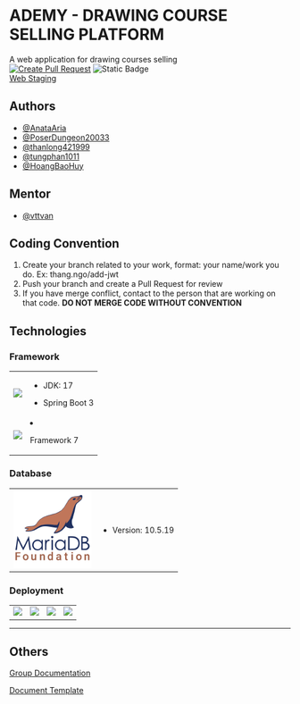 # ADEMY - DRAWING COURSE SELLING PLATFORM

A web application for drawing courses selling
<br>
[![Create Pull Request](https://github.com/AnataAria/Fall2023SWP391_NET1703_Group1/actions/workflows/auto-create-pr.yml/badge.svg?branch=main)](https://github.com/AnataAria/Fall2023SWP391_NET1703_Group1/actions/workflows/auto-create-pr.yml)
![Static Badge](https://img.shields.io/badge/CI/CD-passed-green)
<br>
[Web Staging](http://anataarisa.hopto.org:3000)
## Authors

- [@AnataAria](https://github.com/AnataAria)
- [@PoserDungeon20033](https://github.com/PoserDungeon2003)
- [@thanlong421999](https://github.com/thanlong421999)
- [@tungphan1011](https://github.com/tungphan1011)
- [@HoangBaoHuy](https://github.com/hoangbaohuy)
## Mentor

- [@vttvan](https://github.com/vttvan)

## Coding Convention

1. Create your branch related to your work, format: your name/work you do. Ex: thang.ngo/add-jwt
2. Push your branch and create a Pull Request for review
3. If you have merge conflict, contact to the person that are working on that code. <b>DO NOT MERGE CODE WITHOUT
   CONVENTION</b>

## Technologies

<link rel="stylesheet" href="https://cdn.jsdelivr.net/gh/devicons/devicon@v2.15.1/devicon.min.css">

### Framework

<table style="border: none; width: 100%; text-align: center">

  <tr style="width: 100%">
    <td style="text-align: center">
      <img src="https://cdn.jsdelivr.net/gh/devicons/devicon/icons/spring/spring-original-wordmark.svg" style="width: 10em"/>
    </td>
    <td style="text-align: left">

- JDK: 17
- Spring Boot 3

    </td>
    </tr>
    <tr style="width: 100%">
      <td style="text-align: center"><img src="https://cdn.jsdelivr.net/gh/devicons/devicon/icons/svelte/svelte-original-wordmark.svg" style="width: 10em"/></td>
      <td style="text-align: left">

- Framework 7
  </td>
    </tr>
  </table>

### Database

<table style="border: none; width: 100%; text-align: center">
  <tr>
      <td style="text-align: center">
         <img src="./document/mariadb.png" style="width: 10em">
      </td>
      <td style="text-align: left">

- Version: 10.5.19
</td>
  </tr>
</table>

### Deployment

<table style="border: none; width: 100%; text-align: center">
  <tr>
      <td style="text-align: center">
         <img src="https://cdn.jsdelivr.net/gh/devicons/devicon/icons/docker/docker-original-wordmark.svg" style="width: 10em"/>
      </td>
      <td style="text-align: center">
         <img src="https://cdn.jsdelivr.net/gh/devicons/devicon/icons/jenkins/jenkins-original.svg" style="width: 10em"/>
      </td>
      <td style="text-align: center">
         <img src="https://cdn.jsdelivr.net/gh/devicons/devicon/icons/ansible/ansible-original.svg" style="width: 10em"/>
      </td>
      <td style="text-align: center">
         <img src="https://cdn.jsdelivr.net/gh/devicons/devicon/icons/kubernetes/kubernetes-plain-wordmark.svg" style="width: 10em"/>
      </td>
  </tr>
</table>

---

## Others

[Group Documentation](https://app.clickup.com/9008224118/v/dc/8cex5vp-25)

[Document Template](https://drive.google.com/drive/u/1/folders/16Ohopwoo5iYcDEZZMm1BuJ8TW8g0rQw9https://drive.google.com/drive/u/1/folders/16Ohopwoo5iYcDEZZMm1BuJ8TW8g0rQw9)

